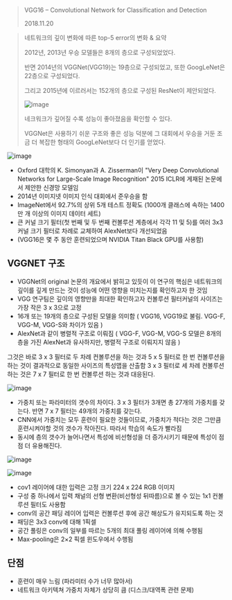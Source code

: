 > VGG16 – Convolutional Network for Classification and Detection
>
> 2018.11.20

> 네트워크의 깊이 변화에 따른 top-5 error의 변화 & 요약
> 
> 2012년, 2013년 우승 모델들은 8개의 층으로 구성되었었다. 
> 
> 반면 2014년의 VGGNet(VGG19)는 19층으로 구성되었고, 또한 GoogLeNet은 22층으로 구성되었다. 
> 
> 그리고 2015년에 이르러서는 152개의 층으로 구성된 ResNet이 제안되었다. 
>
> ![image](https://user-images.githubusercontent.com/87646049/127174395-5b2b0645-85e8-4f6b-88b5-7518744a27c2.png)
>
> 네크워크가 깊어질 수록 성능이 좋아졌음을 확인할 수 있다. 
> 
> VGGNet은 사용하기 쉬운 구조와 좋은 성능 덕분에 그 대회에서 우승을 거둔 조금 더 복잡한 형태의 GoogLeNet보다 더 인기를 얻었다. 


![image](https://user-images.githubusercontent.com/87646049/127168598-649d5dda-6655-4b32-858d-32b0e843f470.png)

-  Oxford 대학의 K. Simonyan과 A. Zisserman이 "Very Deep Convolutional Networks for Large-Scale Image Recognition" 2015 ICLR에 게재된 논문에서 제안한 신경망 모델임
-  2014년 이미지넷 이미지 인식 대회에서 준우승을 함
-  ImageNet에서 92.7%의 상위 5개 테스트 정확도 (1000개 클래스에 속하는 1400만 개 이상의 이미지 데이터 세트)
-  큰 커널 크기 필터(첫 번째 및 두 번째 컨볼루션 계층에서 각각 11 및 5)를 여러 3x3 커널 크기 필터로 차례로 교체하여 AlexNet보다 개선되었음
-  (VGG16은 몇 주 동안 훈련되었으며 NVIDIA Titan Black GPU를 사용함)


## VGGNET 구조

-  VGGNet의 original 논문의 개요에서 밝히고 있듯이 이 연구의 핵심은 네트워크의 깊이를 깊게 만드는 것이 성능에 어떤 영향을 미치는지를 확인하고자 한 것임
-  VGG 연구팀은 깊이의 영향만을 최대한 확인하고자 컨볼루션 필터커널의 사이즈는 가장 작은 3 x 3으로 고정
-  16개 또는 19개의 층으로 구성된 모델을 의미함 ( VGG16, VGG19로 불림. VGG-F, VGG-M, VGG-S와 차이가 있음 )
-  AlexNet과 같이 병렬적 구조로 이뤄짐 ( VGG-F, VGG-M, VGG-S 모델은 8개의 층을 가진 AlexNet과 유사하지만, 병렬적 구조로 이뤄지지 않음 )

그것은 바로 3 x 3 필터로 두 차례 컨볼루션을 하는 것과 5 x 5 필터로 한 번 컨볼루션을 하는 것이 결과적으로 동일한 사이즈의 특성맵을 산출함
3 x 3 필터로 세 차례 컨볼루션 하는 것은 7 x 7 필터로 한 번 컨볼루션 하는 것과 대응된다.

![image](https://user-images.githubusercontent.com/87646049/127175265-10a092b9-a131-4a03-8832-ee676221acb5.png)

 
 
* 가중치 또는 파라미터의 갯수의 차이다. 3 x 3 필터가 3개면 총 27개의 가중치를 갖는다. 반면 7 x 7 필터는 49개의 가중치를 갖는다. 
* CNN에서 가중치는 모두 훈련이 필요한 것들이므로, 가중치가 적다는 것은 그만큼 훈련시켜야할 것의 갯수가 작아진다. 따라서 학습의 속도가 빨라짐
* 동시에 층의 갯수가 늘어나면서 특성에 비선형성을 더 증가시키기 때문에 특성이 점점 더 유용해진다. 

![image](https://user-images.githubusercontent.com/87646049/127169064-c6f54fb6-c523-4b7f-896d-abd3fa352f04.png)

![image](https://user-images.githubusercontent.com/87646049/127169197-6fe4f630-1b5e-42d4-beaf-61f113ab0d54.png)


- cov1 레이어에 대한 입력은 고정 크기 224 x 224 RGB 이미지
- 구성 중 하나에서 입력 채널의 선형 변환(비선형성 뒤따름)으로 볼 수 있는 1x1 컨볼루션 필터도 사용함
- conv의 공간 패딩 레이어 입력은 컨볼루션 후에 공간 해상도가 유지되도록 하는 것
- 패딩은 3x3 conv에 대해 1픽셀
- 공간 풀링은 conv의 일부를 따르는 5개의 최대 풀링 레이어에 의해 수행됨
- Max-pooling은 2×2 픽셀 윈도우에서 수행됨


## 단점
- 훈련이 매우 느림 (파라미터 수가 너무 많아서)
- 네트워크 아키텍쳐 가중치 자체가 상당히 큼 (디스크/대역폭 관련 문제)



 
